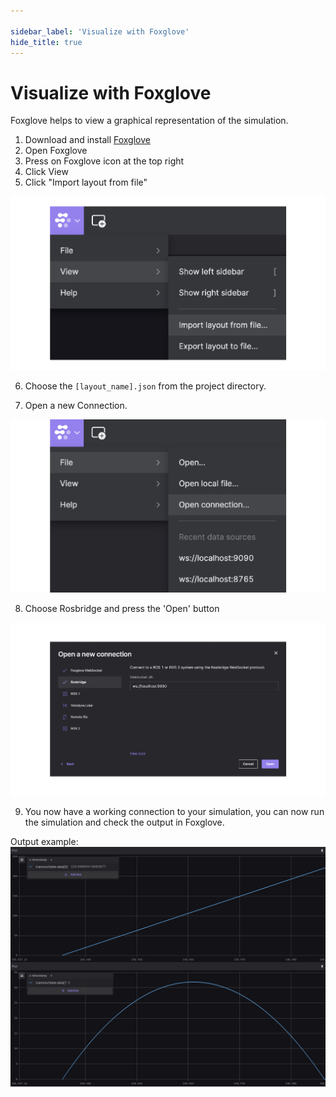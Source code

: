 ```yaml
---

sidebar_label: 'Visualize with Foxglove'
hide_title: true
---
```


# Visualize with Foxglove

Foxglove helps to view a graphical representation of the simulation.

1. Download and install [Foxglove](https://foxglove.dev/download)
2. Open Foxglove
3. Press on Foxglove icon at the top right
4. Click View
5. Click "Import layout from file"

 ![Alt text](img/foxglove_open.png)

6. Choose the `[layout_name].json` from the project directory.

7. Open a new Connection.

 ![Alt text](img/foxglove_connection.png)

8. Choose Rosbridge and press the 'Open' button
 
 ![Alt text](img/foxglove_rosbridge.png)

9. You now have a working connection to your simulation, you can now run the simulation and check the output in Foxglove.

Output example:
![Foxglove screenshot](img/foxglove_screenshot.png)